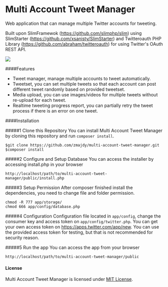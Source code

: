 Multi Account Tweet Manager
===========

Web application that can manage multiple Twitter accounts for tweeting.

Built upon SlimFramewok (https://github.com/slimphp/slim) using SlimStarter (https://github.com/xsanisty/SlimStarter) and 
Twitteroauth PHP Library (https://github.com/abraham/twitteroauth) for using Twitter's OAuth REST API.

![](https://cloud.githubusercontent.com/assets/11325911/10558218/71bf56fc-74f2-11e5-9eb8-edab9cb1b95c.PNG)


####Features
* Tweet manager, manage multiple accounts to tweet automatically.
* Tweetset, you can set multiple tweets so that each account can post different tweet randomly based on provided tweetset.
* Media upload, you can use images/videos for multiple tweets without re-upload for each tweet.
* Realtime tweeting progress report, you can partially retry the tweet process if there is an error on one tweet.

####Installation

#####1 Clone this Repository
You can install Multi Account Tweet Manager by cloning this repository and run ```composer install```.
```
$git clone https://github.com/zmajdy/multi-account-tweet-manager.git
$composer install
```

#####2 Configure and Setup Database
You can access the installer by accessing install.php in your browser
```
http://localhost/path/to/multi-account-tweet-manager/public/install.php
```

#####3 Setup Permission
After composer finished install the dependencies, you need to change file and folder permission.
```
chmod -R 777 app/storage/
chmod 666 app/config/database.php
```

#####4 Configuration
Configuration file located in ```app/config```, change the consumer key and access token on ```app/config/twitter.php```. 
You can get your own access token on https://apps.twitter.com/app/new. 
You can use the provided access token for testing, but that is not recommended for security reason.

#####5 Run the app
You can access the app from your browser
```
http://localhost/path/to/multi-account-tweet-manager/public
```

#### License

Multi Account Tweet Manager is licensed under [MIT License](https://github.com/zmajdy/multi-account-tweet-manager/blob/master/LICENSE).
